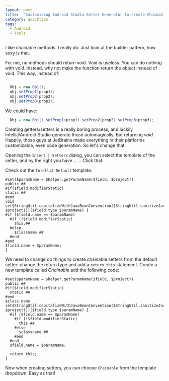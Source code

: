 ```yaml
---
layout: post
title:  "Customizing Android Studio Setter Generator to create Chainable Setters"
category: quicktips
tags:
  - Android
  - Tools
---
```


<!-- more -->

I like chainable methods. I really do. Just look at the builder pattern, how sexy is that.

For me, no methods should return void. Void is useless. You can do nothing with void. Instead, why not make the function return the object instead of void. This way, instead of:

```java

  Obj = new Obj();
  obj.setProp1(prop1);
  obj.setProp2(prop2);
  obj.setProp3(prop3);
```

We could have:

```java
  Obj = new Obj().setProp1(prop1).setProp2(prop2).setProp3(prop3);
```

Creating getters/setters is a really boring process, and luckily IntelliJ/Android Studio generate those automagically. But returning *void*. Happily, those guys at JetBrains made everything in their platforms customizable, even code generation. So let's change that.

Opening the `Insert | Setters` dialog, you can select the template of the setter, and by the right you have `...`. Click that.

Check out the `IntelliJ Default` template:

```
#set($paramName = $helper.getParamName($field, $project))
public ##
#if($field.modifierStatic)
static ##
#end
void set$StringUtil.capitalizeWithJavaBeanConvention($StringUtil.sanitizeJavaIdentifier($helper.getPropertyName($field, $project)))($field.type $paramName) {
#if ($field.name == $paramName)
  #if (!$field.modifierStatic)
    this.##
  #else
    $classname.##
  #end
#end
$field.name = $paramName;
}
```

We need to change do things to create chainable setters from the default setter: change the return type and add a `return this` statement. Create a new template called *Chainable* add the following code:

```
#set($paramName = $helper.getParamName($field, $project))
public ##
#if($field.modifierStatic)
  static ##
#end
$class.name set$StringUtil.capitalizeWithJavaBeanConvention($StringUtil.sanitizeJavaIdentifier($helper.getPropertyName($field, $project)))($field.type $paramName) {
  #if ($field.name == $paramName)
    #if (!$field.modifierStatic)
      this.##
    #else
      $classname.##
    #end
  #end
  $field.name = $paramName;

  return this;
}
```

Now when creating setters, you can choose `Chainable` from the template dropdown. Easy as that!

